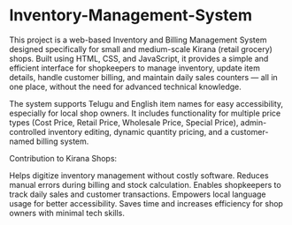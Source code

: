 # Inventory-Management-System

This project is a web-based Inventory and Billing Management System designed specifically for small and medium-scale Kirana (retail grocery) shops. Built using HTML, CSS, and JavaScript, it provides a simple and efficient interface for shopkeepers to manage inventory, update item details, handle customer billing, and maintain daily sales counters — all in one place, without the need for advanced technical knowledge.

The system supports Telugu and English item names for easy accessibility, especially for local shop owners. It includes functionality for multiple price types (Cost Price, Retail Price, Wholesale Price, Special Price), admin-controlled inventory editing, dynamic quantity pricing, and a customer-named billing system.


Contribution to Kirana Shops:

 Helps digitize inventory management without costly software.
 Reduces manual errors during billing and stock calculation.
 Enables shopkeepers to track daily sales and customer transactions.
 Empowers local language usage for better accessibility.
 Saves time and increases efficiency for shop owners with minimal tech skills.

